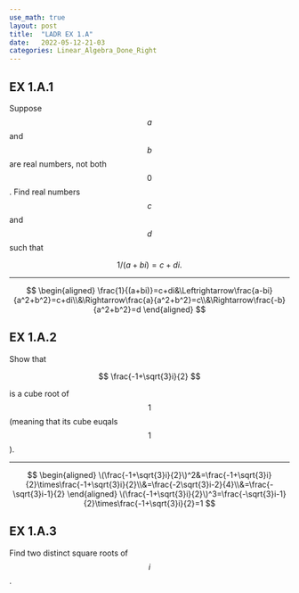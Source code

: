 ```yaml
---
use_math: true
layout: post
title:  "LADR EX 1.A"
date:   2022-05-12-21-03
categories: Linear_Algebra_Done_Right
---
```

## EX 1.A.1

Suppose $$a$$ and $$b$$ are real numbers, not both $$0$$. Find real numbers $$c$$ and $$d$$ such that

$$
1/(a+bi)=c+di.
$$

---

$$
\begin{aligned}
\frac{1}{(a+bi)}=c+di&\Leftrightarrow\frac{a-bi}{a^2+b^2}=c+di\\&\Rightarrow\frac{a}{a^2+b^2}=c\\&\Rightarrow\frac{-b}{a^2+b^2}=d
\end{aligned}
$$

## EX 1.A.2

Show that

$$
\frac{-1+\sqrt{3}i}{2}
$$

is a cube root of $$1$$ (meaning that its cube euqals $$1$$).

---

$$
\begin{aligned}
\(\frac{-1+\sqrt{3}i}{2}\)^2&=\frac{-1+\sqrt{3}i}{2}\times\frac{-1+\sqrt{3}i}{2}\\&=\frac{-2\sqrt{3}i-2}{4}\\&=\frac{-\sqrt{3}i-1}{2}
\end{aligned}
\(\frac{-1+\sqrt{3}i}{2}\)^3=\frac{-\sqrt{3}i-1}{2}\times\frac{-1+\sqrt{3}i}{2}=1
$$

## EX 1.A.3

Find two distinct square roots of $$i$$.